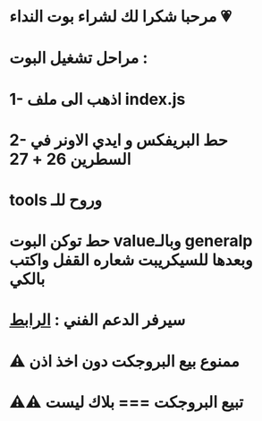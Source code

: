 # مرحبا شكرا لك لشراء بوت النداء 💗
# مراحل تشغيل البوت :
# 1- اذهب الى ملف index.js
# 2- حط البريفكس و ايدي الاونر في السطرين 26 + 27
# tools وروح للـ
# حط توكن البوت valueوبالـ generalp وبعدها للسيكريبت شعاره القفل واكتب بالكي
# سيرفر الدعم الفني : [الرابط](https://discord.gg/g-p)
# ⚠️ ممنوع بيع البروجكت دون اخذ اذن
# ⚠️⚠️ تبيع البروجكت === بلاك ليست